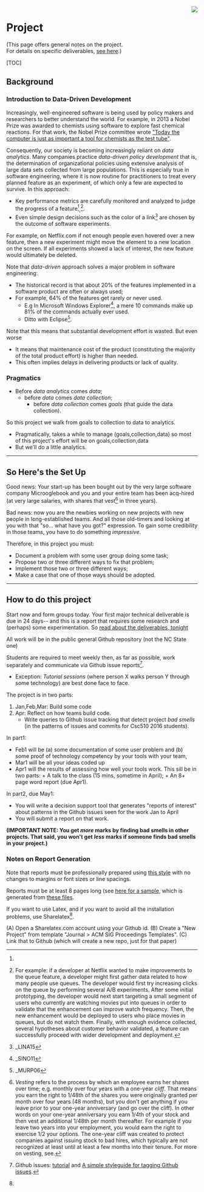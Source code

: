 <img align=right  src="http://sirteddybertie.com/wp-content/uploads/2013/07/5ScienceExperiments1-300x270.jpg">

# Project


(This page offers general
notes on the project.   
For details on specific deliverables,
[see here](./).)

[TOC]



## Background

### Introduction to Data-Driven Development

Increasingly, well-engineered software is being used
 by policy makers and researchers to better
 understand the world.  For example, in 2013 a Nobel
 Prize was awarded to chemists using software to
 explore fast chemical reactions. For that work, the
 Nobel Prize committee wrote
 ["Today the computer is just as important a
 tool for chemists as the test tube"](http://www.nobelprize.org/nobel_prizes/chemistry/laureates/2013/press.html).

Consequently, our
society is becoming increasingly reliant on
_data analytics_.
Many companies
  practice _data-driven policy development_ that
  is, the determination of organizational policies
  using extensive analysis of large data sets
  collected from large populations.
This is especially true in
 software engineering, where it is now routine for
 practitioners to treat every planned feature as an
 experiment, of which only a few are expected to
 survive. In this approach:

+ Key performance metrics are carefully monitored
  and analyzed to judge the progress of a
  feature[^facebook1]<sub>,</sub>[^facebook2].
+ Even simple design decisions such as the color of a link[^lina15]
  are chosen by the outcome of software experiments.

[^facebook1]:
For example, on Netflix.com if not enough people
even hovered over a new feature, then a new
experiment might move the element to a new location
on the screen. If all experiments showed a lack of
interest, the new feature would ultimately be
deleted.

[^facebook2]: For example: if a developer at Netflix
wanted to make improvements to the queue feature, a
developer might first gather data related to how
many people use queues. The developer would first
try increasing clicks on the queue by performing
several A/B experiments.  After some initial
prototyping, the developer would next start
targeting a small segment of users who currently are
watching movies put into queues in order to validate
that the enhancement can improve watch frequency.
Then, the new enhancement would be deployed to users
who place movies in queues, but do not watch them.
Finally, with enough evidence collected, several
hypotheses about customer behavior validated, a
feature can successfully proceed with wider
development and deployment.

[^lina15]: _LINA15

Note that _data-driven_ approach
solves a major problem in software engineering:

+ The historical record is that about 20% of the features implemented in a software product are often or always used;
+ For example, 64% of the features get rarely or never used.
     + E.g In Microsoft Windows Explorer[^sino11], a mere 10 commands make up 81% of the commands actually ever used.
     + Ditto with Eclipse[^murp06].

[^sino11]: _SINO11

[^murp06]: _MURP06

Note that this means that substantial development
effort is wasted. But even worse

+ It means that maintenance cost of the product
  (constituting the majority of the total product
  effort) is higher than needed.
+ This often implies delays in delivering products or lack of quality.

### Pragmatics

+ Before _data analytics_ comes _data_;
     + before _data_ comes _data collection_;
          + before _data collection_ comes _goals_
	        (that guide the data collection).

So this project we walk from goals to collection to data to analytics.

+ Pragmatically,  takes a while
  to manage (goals,collection,data) so most of this
  project's effort will be on goals,collection,data
+ But we'll do a little analytics.

_____

## So Here's the Set Up

Good news: Your start-up has been bought out by the
very large software company Microoglebook and you
and your entire team has been acq-hired (at very
large salaries, with shares that vest[^vest] in
three years).


[^vest]: _Vesting_ refers to the process by which an
employee earns her shares over time; e.g. monthly
over four years with a one-year _cliff_. That means
you earn the right to 1/48th of the shares you were
originally granted per month over four years (48
months), but you don't get anything if you leave
prior to your one-year anniversary (and go over the
cliff). In other words on your one-year anniversary
you earn 1/4th of your stock and then vest an
additional 1/48th per month thereafter. For example
if you leave two years into your employment, you
would earn the right to exercise 1/2 your
options. The one-year cliff was created to protect
companies against issuing stock to bad hires, which
typically are not recognized at least until at least
a few months into their tenure. For more on vesting,
see[^rach14].

[^rach14]: _RACH14

Bad news: now you are the newbies working on new
projects with new people in long-established
teams. And all those old-timers and looking at you
with that "so... what have you got?" expression.  To
gain some credibility in those teams, you have to do
something _impressive_.

Therefore, in this project you must:

- Document a problem with some user group doing some task;
- Propose two or three different ways to fix that problem;
- Implement those two or three different ways;
- Make a case that one of those ways should be adopted.

____

## How to do this project

Start now and form groups today. Your first major technical deliverable is due in 24 days-- and
this is a report that requires some research and (perhaps) some experimentation.
So [read about the deliverables, tonight](.)

All work will be in the public general Github repository (not the NC State one)

Students are required to
meet weekly then, as far as possible, work separately and
communicate via Github issue reports[^issues].

+ Exception:  _Tutorial sessions_ (where person X walks person Y through some technology) are best done face to face. 

[^issues]: Github issues: [tutorial](https://guides.github.com/features/issues/)
and [A simple styleguide for tagging Github issues](https://robinpowered.com/blog/best-practice-system-for-organizing-and-tagging-github-issues/).

The project is in two parts:

1. Jan,Feb,Mar: Build some code 
2. Apr: Reflect on how teams build code.
    + Write queries to Github issue tracking that detect project _bad smells_ (in the patterns of issues and commits for
      Csc510 2016 students).



In part1:

- Feb1 will be (a) some documentation of some
  user problem and (b) some proof of technology competency
  by your tools with your team,
- Mar1 will be all your ideas coded up
- Apr1 will the results of assessing how well your
  tools work. This sill be in two parts:
      + A talk to the class (15 mins, sometime in April);
      + An 8+ page word report (due  Apr1).

In part2, due  May1:

+ You will write a  decision
support tool that generates "reports of interest"
about patterns in the Github issues seen for the
work Jan to April
+ You will submit a report on that work.

**(IMPORTANT NOTE: You get _more_ marks by finding bad smells in other projects. That said,  you won't get  _less_ marks if someone finds bad smells in your project.)**

### Notes on Report Generation

Note that reports must be professionally prepared
using
[this style](http://www.acm.org/publications/article-templates/proceedings-template.html)
with no changes to margins or font sizes or line
spacings.

Reports must be at least 8 pages long (see
[here for a sample](https://github.com/LambdaConglomerate/x9115lam/blob/master/paper/paper.pdf),
which is generated from
[these files](https://github.com/LambdaConglomerate/x9115lam/tree/master/paper).

If you want to use Latex, and if you want to avoid all the installation problems, use Sharelatex[^sharelatex].

[^sharelatex]:
(A) Open a Sharelatex.com account using your Github id.
(B) Create a "New Project" from template  "Journal > ACM SIG Proceedings Templates".
(C) Link that to Github (which will create a new repo, just for that paper)
	

